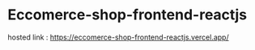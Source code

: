 
# Eccomerce-shop-frontend-reactjs
 hosted link : https://eccomerce-shop-frontend-reactjs.vercel.app/
